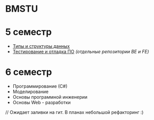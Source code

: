 # BMSTU

# 5 семестр
* [Типы и структуры данных](https://github.com/ImpudentPenguin/BMSTU/tree/main/tasd)
* [Тестирование и отладка ПО](https://github.com/ImpudentPenguin/antAlgorithm) *(отдельные репозитории BE и FE)*

# 6 семестр
* Программирование (С#)
* Моделирование
* Основы программной инженерии
* Основы Web - разработки

// Ожидает заливки на гит. В планах небольшой рефакторинг :)
